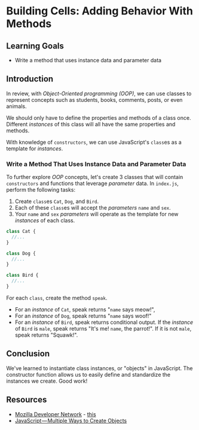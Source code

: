 # Building Cells: Adding Behavior With Methods

## Learning Goals

- Write a method that uses instance data and parameter data

## Introduction

In review, with _Object-Oriented programming (OOP)_, we can use classes to
represent concepts such as students, books, comments, posts, or even animals.

We should only have to define the properties and methods of a class once.
Different _instances_ of this class will all have the same properties and
methods.

With knowledge of `constructors`, we can use JavaScript's `class`es as a
template for _instances_.

### Write a Method That Uses Instance Data and Parameter Data

To further explore _OOP_ concepts, let's create 3 classes that will contain
`constructors` and functions that leverage _parameter_ data. In `index.js`,
perform the following tasks:

1. Create `class`es `Cat`, `Dog`, and `Bird`.
2. Each of these `class`es will accept the _parameters_ `name` and `sex`.
3. Your `name` and `sex` _parameters_ will operate as the template for new
_instances_ of each class.

```js
class Cat {
  //...
}

class Dog {
  //...
}

class Bird {
  //...
}
```

For each `class`, create the method `speak`.
- For an _instance_ of `Cat`, speak returns "`name` says meow!",
- For an _instance_ of `Dog`, speak returns "`name` says woof!"
- For an _instance_ of `Bird`, speak returns conditional output. If the _instance_
of `Bird` is `male`, speak returns "It's me! `name`, the parrot!". If it is not `male`,
speak returns "Squawk!".

## Conclusion

We've learned to instantiate class instances, or "objects" in JavaScript.
The constructor function allows us to easily define and standardize the instances
we create. Good work!

## Resources

* [Mozilla Developer Network](https://developer.mozilla.org/en-US/docs/Web/JavaScript/Reference/Operators/this) - [this](https://developer.mozilla.org/en-US/docs/Web/JavaScript/Reference/Operators/this)
* [JavaScript — Multiple Ways to Create Objects](https://codeburst.io/various-ways-to-create-javascript-object-9563c6887a47)
